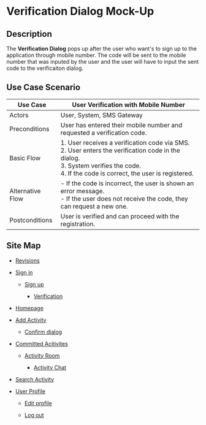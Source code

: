 # Verification Dialog Mock-Up



## Description
The **Verification Dialog** pops up after the user who want's to sign up to the application through mobile number. The code will be sent to the mobile number that was inputed by the user and the user will have to input the sent code to the verificaiton dialog.

## Use Case Scenario

| Use Case         | User Verification with Mobile Number |
|------------------|--------------------------------------|
| Actors           | User, System, SMS Gateway            |
| Preconditions    | User has entered their mobile number and requested a verification code. |
| Basic Flow       | 1. User receives a verification code via SMS. <br> 2. User enters the verification code in the dialog. <br> 3. System verifies the code. <br> 4. If the code is correct, the user is registered. |
| Alternative Flow | - If the code is incorrect, the user is shown an error message. <br> - If the user does not receive the code, they can request a new one. |
| Postconditions   | User is verified and can proceed with the registration. |

## Site Map

- [Revisions](https://github.com/jbcabs14/Hiraya/blob/main/README.md)

- [Sign in](sign-in.md)

  * [Sign up](sign-up.md)

    * [Verification](verification.md)

- [Homepage](homepage.md)

- [Add Activity](add-activity.md)

   * [Confirm dialog](confirm-dialog.md)

- [Committed Acitivites](committed-activities.md)

  * [Activity Room](activity-room.md)
 
    * [Activity Chat](activity-chat.md)

- [Search Activity](search-activity.md)

- [User Profile](user-profile.md)

  * [Edit profile](edit-profile.md)
 
  * [Log out](log-out.md)



